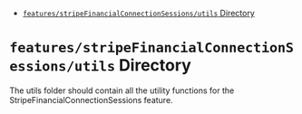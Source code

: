 <!-- START doctoc generated TOC please keep comment here to allow auto update -->
<!-- DON'T EDIT THIS SECTION, INSTEAD RE-RUN doctoc TO UPDATE -->

- [`features/stripeFinancialConnectionSessions/utils` Directory](#featuresstripefinancialconnectionsessionsutils-directory)

<!-- END doctoc generated TOC please keep comment here to allow auto update -->

# `features/stripeFinancialConnectionSessions/utils` Directory

The utils folder should contain all the utility functions for the StripeFinancialConnectionSessions feature.
